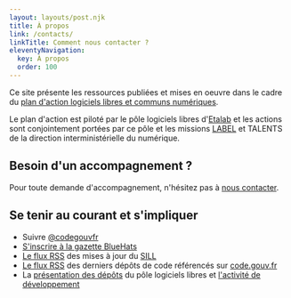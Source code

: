```yaml
---
layout: layouts/post.njk
title: À propos
link: /contacts/
linkTitle: Comment nous contacter ?
eleventyNavigation:
  key: À propos
  order: 100
---
```


Ce site présente les ressources publiées et mises en oeuvre dans le cadre du [plan d'action logiciels libres et communs numériques](/plan-action-logiciels-libres-et-communs-numeriques/).

Le plan d'action est piloté par le pôle logiciels libres d'[Etalab](https://etalab.gouv.fr) et les actions sont conjointement portées par ce pôle et les missions [LABEL](https://catalogue.numerique.gouv.fr) et TALENTS de la direction interministérielle du numérique.

## Besoin d'un accompagnement ?

Pour toute demande d'accompagnement, n'hésitez pas à [nous contacter](/contacts/).

## Se tenir au courant et s'impliquer

- Suivre [@codegouvfr](https://twitter.com/codegouvfr)
- [S'inscrire à la gazette BlueHats](https://infolettres.etalab.gouv.fr/subscribe/bluehats@mail.etalab.studio)
- [Le flux RSS](https://sill.etalab.gouv.fr/updates.xml) des mises à jour du [SILL](https://sill.etalab.gouv.fr)
- [Le flux RSS](https://code.gouv.fr/latest.xml) des derniers dépôts de code référencés sur [code.gouv.fr](https://code.gouv.fr)
- La [présentation des dépôts](https://git.sr.ht/~etalab/readme-logiciels-libres) du pôle logiciels libres et [l'activité de développement](https://sr.ht/~etalab/logiciels-libres/feed)
